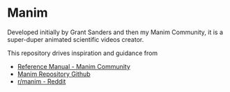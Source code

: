 # Manim

Developed initially by Grant Sanders and then my Manim Community, it is a super-duper animated scientific videos creator.

This repository drives inspiration and guidance from

* [Reference Manual - Manim Community](https://docs.manim.community/en/stable/reference.html)
* [Manim Repository Github](https://github.com/ManimCommunity/manim)
* [r/manim - Reddit](https://www.reddit.com/r/manim/)